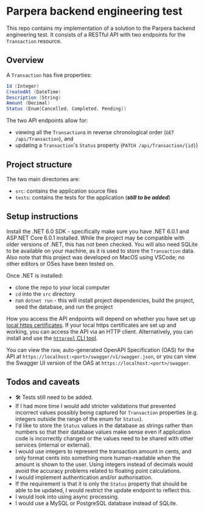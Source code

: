 # Parpera backend engineering test

This repo contains my implementation of a solution to the Parpera backend engineering test. It consists of a RESTful API with two endpoints for the `Transaction` resource.

## Overview

A `Transaction` has five properties:

```csharp
Id (Integer)
CreatedAt (DateTime)
Description (String)
Amount (Decimal)
Status (Enum[Cancelled, Completed, Pending])
```

The two API endpoints allow for:

- viewing all the `Transaction`s in reverse chronological order (`GET /api/Transaction`), and
- updating a `Transaction`'s `Status` property (`PATCH /api/Transaction/{id}`)

## Project structure

The two main directories are:

- `src`: contains the application source files
- `tests`: contains the tests for the application (**_still to be added_**)

## Setup instructions

Install the .NET 6.0 SDK - specifically make sure you have .NET 6.0.1 and ASP.NET Core 6.0.1 installed. While the project may be compatible with older versions of .NET, this has not been checked. You will also need SQLite to be available on your machine, as it is used to store the `Transaction` data. Also note that this project was developed on MacOS using VSCode; no other editors or OSes have been tested on.

Once .NET is installed:

- clone the repo to your local computer
- `cd` into the `src` directory
- run `dotnet run` - this will install project dependencies, build the project, seed the database, and run the project

How you access the API endpoints will depend on whether you have set up [local https certificates](https://docs.microsoft.com/en-us/dotnet/core/additional-tools/self-signed-certificates-guide). If your local https certificates are set up and working, you can access the API via an HTTP client. Alternatively, you can install and use the [`httprepl` CLI tool](https://docs.microsoft.com/en-us/aspnet/core/web-api/http-repl/?view=aspnetcore-6.0).

You can view the raw, auto-generated OpenAPI Specification (OAS) for the API at `https://localhost:<port>/swagger/v1/swagger.json`, or you can view the Swagger UI version of the OAS at `https://localhost:<port>/swagger`.

## Todos and caveats

- 🛠️ Tests still need to be added.
- If I had more time I would add stricter validations that prevented incorrect values possibly being captured for `Transaction` properties (e.g. integers outside the range of the enum for `Status`).
- I'd like to store the `Status` values in the database as strings rather than numbers so that their database values make sense even if application code is incorrectly changed or the values need to be shared with other services (internal or external).
- I would use integers to represent the transaction amount in cents, and only format cents into something more human-readable when the amount is shown to the user. Using integers instead of decimals would avoid the accuracy problems related to floating point calculations.
- I would implement authentication and/or authorisation.
- If the requirement is that it is only the `Status` property that should be able to be updated, I would restrict the update endpoint to reflect this.
- I would look into using async processing.
- I would use a MySQL or PostgreSQL database instead of SQLite.
